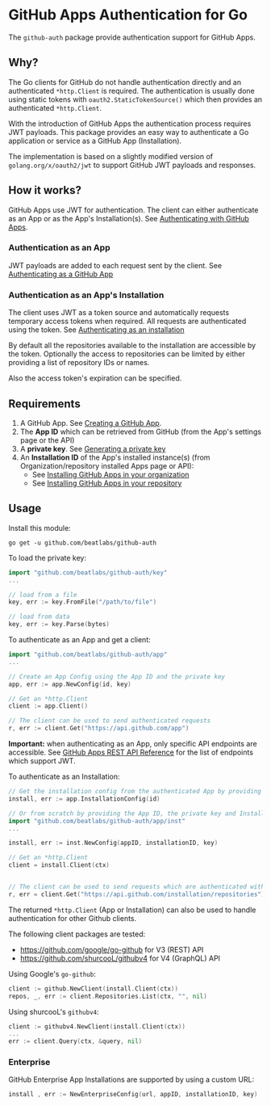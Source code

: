 # GitHub Apps Authentication for Go
The `github-auth` package provide authentication support for GitHub Apps.

## Why?
The Go clients for GitHub do not handle authentication directly and an authenticated `*http.Client` is required.
The authentication is usually done using static tokens with `oauth2.StaticTokenSource()` which then provides an authenticated `*http.Client`.

With the introduction of GitHub Apps the authentication process requires JWT payloads.
This package provides an easy way to authenticate a Go application or service as a GitHub App (Installation).

The implementation is based on a slightly modified version of `golang.org/x/oauth2/jwt` to support GitHub JWT payloads and responses.

## How it works?
GitHub Apps use JWT for authentication.
The client can either authenticate as an App or as the App's Installation(s).
See [Authenticating with GitHub Apps](https://docs.github.com/en/free-pro-team@latest/developers/apps/authenticating-with-github-apps).

### Authentication as an App
JWT payloads are added to each request sent by the client.
See [Authenticating as a GitHub App](https://docs.github.com/en/free-pro-team@latest/developers/apps/authenticating-with-github-apps#authenticating-as-a-github-app)

### Authentication as an App's Installation
The client uses JWT as a token source and automatically requests temporary access tokens when required.
All requests are authenticated using the token.
See [Authenticating as an installation](https://docs.github.com/en/free-pro-team@latest/developers/apps/authenticating-with-github-apps#authenticating-as-an-installation)

By default all the repositories available to the installation are accessible by the token.
Optionally the access to repositories can be limited by either providing a list of repository IDs or names.

Also the access token's expiration can be specified.

## Requirements
1. A GitHub App. See [Creating a GitHub App](https://docs.github.com/en/free-pro-team@latest/developers/apps/creating-a-github-app).
2. The **App ID** which can be retrieved from GitHub (from the App's settings page or the API)
3. A **private key**. See [Generating a private key](https://docs.github.com/en/free-pro-team@latest/developers/apps/authenticating-with-github-apps#generating-a-private-key)
4. An **Installation ID** of the App's installed instance(s) (from Organization/repository installed Apps page or API):
    - See [Installing GitHub Apps in your organization](https://docs.github.com/en/free-pro-team@latest/github/customizing-your-github-workflow/installing-an-app-in-your-organization)
    - See [Installing GitHub Apps in your repository](https://docs.github.com/en/free-pro-team@latest/developers/apps/installing-github-apps)

## Usage
Install this module:
```shell
go get -u github.com/beatlabs/github-auth
```

To load the private key:
```go
import "github.com/beatlabs/github-auth/key"
...

// load from a file
key, err := key.FromFile("/path/to/file")

// load from data
key, err := key.Parse(bytes)
```

To authenticate as an App and get a client:
```go
import "github.com/beatlabs/github-auth/app"
...

// Create an App Config using the App ID and the private key
app, err := app.NewConfig(id, key)

// Get an *http.Client
client := app.Client()

// The client can be used to send authenticated requests
r, err := client.Get("https://api.github.com/app")
```

**Important:** when authenticating as an App, only specific API endpoints are accessible.
See [GitHub Apps REST API Reference](https://docs.github.com/en/free-pro-team@latest/rest/reference/apps) for the list of endpoints which support JWT.

To authenticate as an Installation:
```go
// Get the installation config from the authenticated App by providing the Installation ID
install, err := app.InstallationConfig(id)

// Or from scratch by providing the App ID, the private key and Installation ID
import "github.com/beatlabs/github-auth/app/inst"
...

install, err := inst.NewConfig(appID, installationID, key)

// Get an *http.Client
client = install.Client(ctx)


// The client can be used to send requests which are authenticated with temporary access tokens
r, err = client.Get("https://api.github.com/installation/repositories")
```

The returned `*http.Client` (App or Installation) can also be used to handle authentication for other Github clients.

The following client packages are tested:
- https://github.com/google/go-github for V3 (REST) API
- https://github.com/shurcooL/githubv4 for V4 (GraphQL) API

Using Google's `go-github`:
```go
client := github.NewClient(install.Client(ctx))
repos, _, err := client.Repositories.List(ctx, "", nil)
```

Using shurcooL's `githubv4`:
```go
client := githubv4.NewClient(install.Client(ctx))
...
err := client.Query(ctx, &query, nil)
```

### Enterprise
GitHub Enterprise App Installations are supported by using a custom URL:
```go
install , err := NewEnterpriseConfig(url, appID, installationID, key)
```
